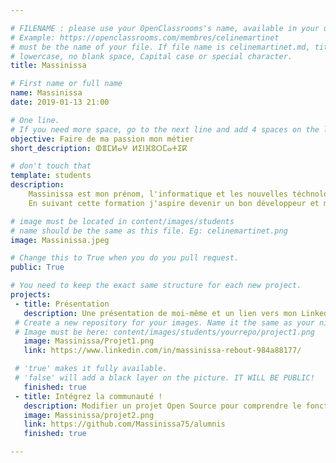 ```yaml
---

# FILENAME : please use your OpenClassrooms's name, available in your url.
# Example: https://openclassrooms.com/membres/celinemartinet
# must be the name of your file. If file name is celinemartinet.md, title is celinemartinet.
# lowercase, no blank space, Capital case or special character.
title: Massinissa

# First name or full name
name: Massinissa
date: 2019-01-13 21:00

# One line.
# If you need more space, go to the next line and add 4 spaces on the left, as in 'description'.
objective: Faire de ma passion mon métier 
short_description: ⵀⴻⵎⵍⴰⵖ ⵍⵉⵏⴼⵓⵔⵎⴰⵜⵉⴽ 

# don't touch that
template: students
description: 
    Massinissa est mon prénom, l'informatique et les nouvelles téchnologies sont ma passion.
    En suivant cette formation j'aspire devenir un bon développeur et m'épanouir dans ma vie professionelle en travaillant dans un mileux qui me passione et que j'aime

# image must be located in content/images/students
# name should be the same as this file. Eg: celinemartinet.png
image: Massinissa.jpeg

# Change this to True when you do you pull request.
public: True

# You need to keep the exact same structure for each new project.
projects:
 - title: Présentation
   description: Une présentation de moi-même et un lien vers mon LinkedIn.
 # Create a new repository for your images. Name it the same as your nickname and profile picture.
 # Image must be here: content/images/students/yourrepo/project1.png
   image: Massinissa/Projet1.png
   link: https://www.linkedin.com/in/massinissa-rebout-984a88177/

 # 'true' makes it fully available.
 # 'false' will add a black layer on the picture. IT WILL BE PUBLIC!
   finished: true
 - title: Intégrez la communauté !
   description: Modifier un projet Open Source pour comprendre le fonctionnement de Git, de Github et des pull requests
   image: Massinissa/projet2.png
   link: https://github.com/Massinissa75/alumnis
   finished: true

---
```

